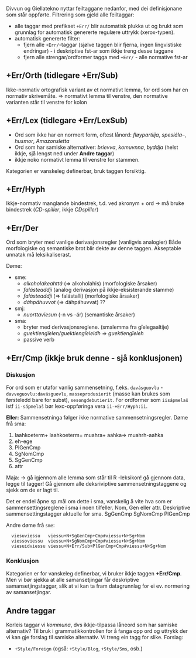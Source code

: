 Divvun og Giellatekno nyttar feiltaggane nedanfor, med dei definisjonane som
står oppførte. Filtrering som gjeld alle feiltaggar:

* alle taggar med prefikset `+Err/` blir automatisk plukka ut og brukt som
  grunnlag for automatisk genererte regulære uttrykk (xerox-typen).
* automatisk genererte filter:
    - fjern alle `+Err/`-taggar (sjølve taggen blir fjerna, ingen lingvistiske
   endringar) - i deskriptive fst-ar som ikkje treng desse taggane
    - fjern alle strengar/ordformer tagga med `+Err/`  - alle normative fst-ar

## +Err/Orth (tidlegare +Err/Sub)

Ikke-normativ ortografisk variant av et normativt lemma, for ord som har en
normativ skrivemåte.
=> normativt lemma til venstre, den normative varianten står til venstre for kolon

## +Err/Lex (tidlegare +Err/LexSub)

* Ord som ikke har en normert form, oftest lånord:
  *fløypartiija*, *spesiála–*, *husmor*, *Amazonsletta*
* Ord som har samiske alternativer: *brievva*, *komuvnna*, *byddja*
  (helst ikkje, sjå lengst ned under **Andre taggar**)
* ikkje noko normativt lemma til venstre for stammen.

Kategorien er vanskeleg definerbar, bruk taggen forsiktig.

## +Err/Hyph
Ikkje-normativ manglande bindestrek, t.d. ved
akronym + ord -> må bruke bindestrek (*CD-spiller*, ikkje *CDspiller*)

## +Err/Der
Ord som bryter med vanlige derivasjonsregler (vanligvis analogier)
Både morfologiske og semantiske brot blir dekte av denne taggen.
Akseptable unnatak må leksikaliserast.

Døme:
* sme:
    - *alkoholakeahttá* (=> alkoholahis) (morfologiske årsaker)
    - *falásteaddji* (analog derivasjon på ikkje-eksisterande stamme)
    - *falásteaddji* (=> falástalli) (morfologiske årsaker)
    - *dáhpáhuvvot* (=> dáhpáhuvvat) ??
* smj:
    - *nuorttaviesun* (-n vs -ár) (semantiske årsaker)
* sma:
    - bryter med derivasjonsreglene. (smalemma fra gïelegaaltije)
    - *guektiengïelen/guektiengïeleldh* => *guektiengïeleh*
    - passive verb

## +Err/Cmp (ikkje bruk denne - sjå konklusjonen)

### Diskusjon

For ord som er utafor vanlig sammensetning,
f.eks. `davásguovlu` - `davveguovlu:davásguovlu`, `masseprodusierit`
(masse kan brukes som førsteledd bare for subst), `sesongdebutierit`.
For ordformer som `iisápmelaš` istf `ii-sápmelaš` bør lexc-oppføringa vera
`ii-+Err/Hyph:ii`.

**Eller:**
Sammensetninga følger ikke normative sammensetningsregler. Døme frå sma:
1. laahkoeterm+ laahkoeterm= muahra+ aahka=>  muahrh-aahka
1. eh-ege
1. PlGenCmp
1. SgNomCmp
1. SgGenCmp
1. attr

Maja: -> gå igjennom alle lemma som står til R -leksikon! gå gjennom data, legge
til tagger! Gå gjennom alle deksriviptive sammensetningstaggene og sjekk om de
er lagt til.

Det er endel åpne sp.mål om dette i sma, vanskelig å vite hva som er
sammensettingsreglene i sma i noen tilfeller. Nom, Gen eller attr.
Deskriptive sammensettingstagger aktuelle for sma.
   SgGenCmp SgNomCmp PlGenCmp

Andre døme frå `sme`:
```
  viesuviessu	viessu+N+SgGenCmp+Cmp#viessu+N+Sg+Nom
  viessoviessu	viessu+N+SgNomCmp+Cmp#viessu+N+Sg+Nom
  viesuidviessu viessu+N+Err/Sub+PlGenCmp+Cmp#viessu+N+Sg+Nom
```

### Konklusjon
Kategorien er for vanskeleg definerbar, vi bruker ikkje taggen **+Err/Cmp**.
Men vi bør sjekka at alle samansetjingar får deskriptive samansetjingstaggar,
slik at vi kan ta fram datagrunnlag for ei ev. normering av samansetjingar.

## Andre taggar
Korleis taggar vi *kommuna*, dvs ikkje-tilpassa låneord som har samiske
alternativ? Til bruk i grammatikkontrollen for å fanga opp ord og uttrykk der
vi kan gje forslag til samiske alternativ. Vi treng ein tagg for slike. Forslag:
* `+Style/Foreign` (også: `+Style/Blog`, `+Style/Sms`, osb.)
